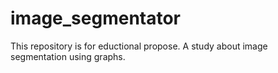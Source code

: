 # image_segmentator
This repository is for eductional propose. A study about image segmentation using graphs.
